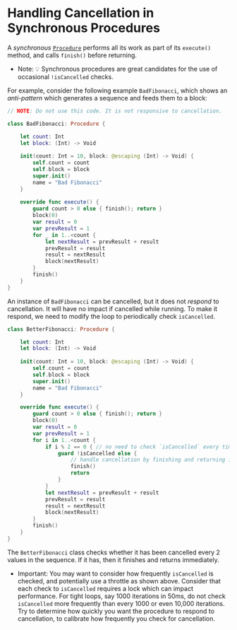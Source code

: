 # Handling Cancellation in Synchronous Procedures


A _synchronous_ [`Procedure`](Classes/Procedure.html) performs all its work as part of its `execute()` method, and calls `finish()` before returning.

- Note: 💡 Synchronous procedures are great candidates for the use of occasional `!isCancelled` checks.

For example, consider the following example `BadFibonacci`, which shows an *anti-pattern* which generates a sequence and feeds them to a block:

```swift
// NOTE: Do not use this code. It is not responsive to cancellation.

class BadFibonacci: Procedure {

    let count: Int
    let block: (Int) -> Void
    
    init(count: Int = 10, block: @escaping (Int) -> Void) {
        self.count = count
        self.block = block
        super.init()
        name = "Bad Fibonacci"
    }
    
    override func execute() {
        guard count > 0 else { finish(); return }
        block(0)
        var result = 0
        var prevResult = 1
        for _ in 1..<count {
            let nextResult = prevResult + result
            prevResult = result
            result = nextResult
            block(nextResult)
        }
        finish()
    }
}
``` 

An instance of `BadFibonacci` can be cancelled, but it does not *_respond_* to cancellation. It will have no impact if cancelled while running. To make it respond, we need to modify the loop to periodically check `isCancelled`.

```swift
class BetterFibonacci: Procedure {

    let count: Int
    let block: (Int) -> Void
    
    init(count: Int = 10, block: @escaping (Int) -> Void) {
        self.count = count
        self.block = block
        super.init()
        name = "Bad Fibonacci"
    }

    override func execute() {
        guard count > 0 else { finish(); return }
        block(0)
        var result = 0
        var prevResult = 1
        for i in 1..<count {
            if i % 2 == 0 { // no need to check `isCancelled` every time in this loop
                guard !isCancelled else {
                    // handle cancellation by finishing and returning immediately
                    finish()
                    return
                }
            }
            let nextResult = prevResult + result
            prevResult = result
            result = nextResult
            block(nextResult)
        }
        finish()
    }
}
```

The `BetterFibonacci` class checks whether it has been cancelled every 2 values in the sequence. If it has, then it finishes and returns immediately.

- Important:
You may want to consider how frequently `isCancelled` is checked, and potentially use a throttle as shown above. Consider that each check to `isCancelled` requires a lock which can impact performance.
For tight loops, say 1000 iterations in 50ms, do not check `isCancelled` more frequently than every 1000 or even 10,000 iterations. Try to determine how quickly you want the procedure to respond to cancellation, to calibrate how frequently you check for cancellation.

